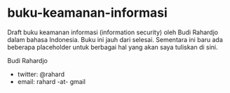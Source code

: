 # buku-keamanan-informasi

Draft buku keamanan informasi (information security) oleh Budi Rahardjo
dalam bahasa Indonesia.
Buku ini jauh dari selesai. Sementara ini baru ada beberapa placeholder
untuk berbagai hal yang akan saya tuliskan di sini.

Budi Rahardjo

* twitter: @rahard
* email: rahard -at- gmail
